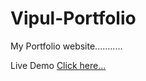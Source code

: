 # Vipul-Portfolio 

My Portfolio website...........

Live Demo [Click here...](https://vipul1432.github.io/Vipul-Portfolio/)
